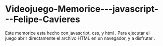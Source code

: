 # Videojuego-Memorice---javascript---Felipe-Cavieres
Este memorice esta hecho con javascript, css, y html .
Para ejecutar el juego abrir directamente el archivo HTML en un navegador, y a disfrutar .

